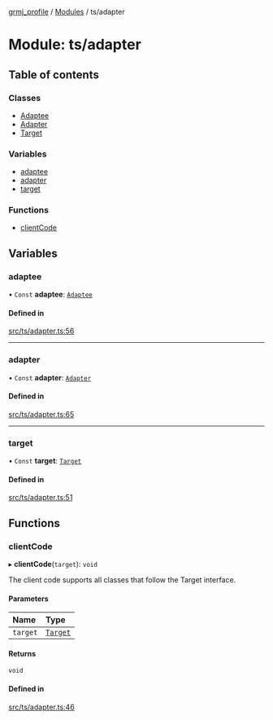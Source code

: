 [grmj_profile](../README.md) / [Modules](../modules.md) / ts/adapter

# Module: ts/adapter

## Table of contents

### Classes

- [Adaptee](../classes/ts_adapter.Adaptee.md)
- [Adapter](../classes/ts_adapter.Adapter.md)
- [Target](../classes/ts_adapter.Target.md)

### Variables

- [adaptee](ts_adapter.md#adaptee)
- [adapter](ts_adapter.md#adapter)
- [target](ts_adapter.md#target)

### Functions

- [clientCode](ts_adapter.md#clientcode)

## Variables

### adaptee

• `Const` **adaptee**: [`Adaptee`](../classes/ts_adapter.Adaptee.md)

#### Defined in

[src/ts/adapter.ts:56](https://github.com/Gordon2735/grmj_profile/blob/1239e9c/src/ts/adapter.ts#L56)

___

### adapter

• `Const` **adapter**: [`Adapter`](../classes/ts_adapter.Adapter.md)

#### Defined in

[src/ts/adapter.ts:65](https://github.com/Gordon2735/grmj_profile/blob/1239e9c/src/ts/adapter.ts#L65)

___

### target

• `Const` **target**: [`Target`](../classes/ts_adapter.Target.md)

#### Defined in

[src/ts/adapter.ts:51](https://github.com/Gordon2735/grmj_profile/blob/1239e9c/src/ts/adapter.ts#L51)

## Functions

### clientCode

▸ **clientCode**(`target`): `void`

The client code supports all classes that follow the Target interface.

#### Parameters

| Name | Type |
| :------ | :------ |
| `target` | [`Target`](../classes/ts_adapter.Target.md) |

#### Returns

`void`

#### Defined in

[src/ts/adapter.ts:46](https://github.com/Gordon2735/grmj_profile/blob/1239e9c/src/ts/adapter.ts#L46)
